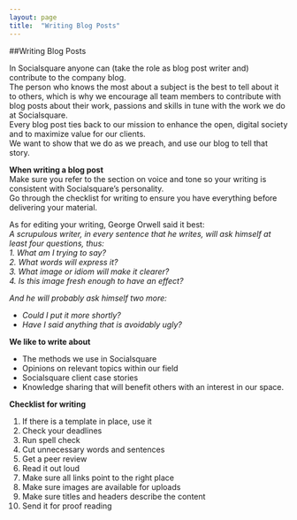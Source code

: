 ```yaml
---
layout: page
title:  "Writing Blog Posts"
---
```


##Writing Blog Posts

In Socialsquare anyone can (take the role as blog post writer and) contribute to the company blog.  
The person who knows the most about a subject is the best to tell about it to others, which is why we encourage all team members to contribute with blog posts about their work, passions and skills in tune with the work we do at Socialsquare.  
Every blog post ties back to our mission to enhance the open, digital society and to maximize value for our clients.  
We want to show that we do as we preach, and use our blog to tell that story. 

**When writing a blog post**  
Make sure you refer to the section on voice and tone so your writing is consistent with Socialsquare’s personality.   
Go through the checklist for writing to ensure you have everything before delivering your material. 

As for editing your writing, George Orwell said it best:  
_A scrupulous writer, in every sentence that he writes, will ask himself at least four questions, thus:_  
_1. What am I trying to say?_  
_2. What words will express it?_  
_3. What image or idiom will make it clearer?_  
_4. Is this image fresh enough to have an effect?_  

_And he will probably ask himself two more:_  
- *Could I put it more shortly?*   
- *Have I said anything that is avoidably ugly?*  

**We like to write about**  
- The methods we use in Socialsquare  
- Opinions on relevant topics within our field  
- Socialsquare client case stories  
- Knowledge sharing that will benefit others with an interest in our space.   

**Checklist for writing**  
1. If there is a template in place, use it  
2. Check your deadlines  
3. Run spell check  
4. Cut unnecessary words and sentences  
5. Get a peer review  
6. Read it out loud  
7. Make sure all links point to the right place  
8. Make sure images are available for uploads  
9. Make sure titles and headers describe the content  
10. Send it for proof reading  
